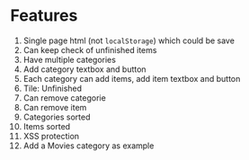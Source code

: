 # Features
1. Single page html (not `localStorage`) which could be save
2. Can keep check of unfinished items
3. Have multiple categories
4. Add category textbox and button
5. Each category can add items, add item textbox and button
6. Tile: Unfinished
7. Can remove categorie
8. Can remove item
9. Categories sorted
10. Items sorted
11. XSS protection
12. Add a Movies category as example